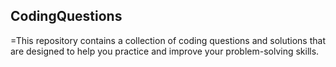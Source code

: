 ## CodingQuestions
=This repository contains a collection of coding questions and solutions that are designed to help you practice and improve your problem-solving skills.
